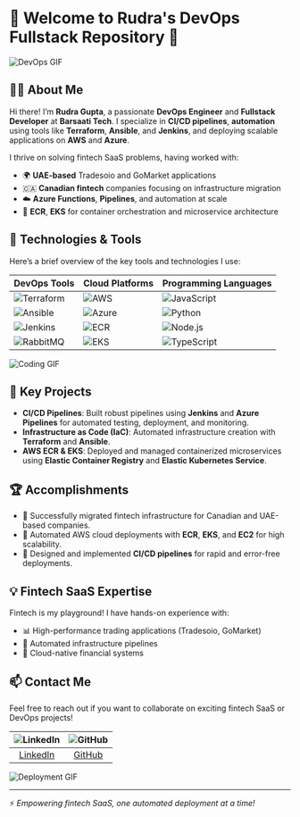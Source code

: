 # 🚀 Welcome to Rudra's DevOps Fullstack Repository 🌟

![DevOps GIF](https://media.giphy.com/media/26gsspfI9HT0hYFFu/giphy.gif)

## 👨‍💻 About Me
Hi there! I’m **Rudra Gupta**, a passionate **DevOps Engineer** and **Fullstack Developer** at **Barsaati Tech**. I specialize in **CI/CD pipelines**, **automation** using tools like **Terraform**, **Ansible**, and **Jenkins**, and deploying scalable applications on **AWS** and **Azure**.

I thrive on solving fintech SaaS problems, having worked with:
- 🌍 **UAE-based** Tradesoio and GoMarket applications
- 🇨🇦 **Canadian fintech** companies focusing on infrastructure migration
- ☁️ **Azure Functions**, **Pipelines**, and automation at scale
- 🐳 **ECR**, **EKS** for container orchestration and microservice architecture

## 🔧 Technologies & Tools
Here’s a brief overview of the key tools and technologies I use:

| DevOps Tools | Cloud Platforms | Programming Languages |
| ------------ | --------------- | --------------------- |
| ![Terraform](https://img.shields.io/badge/Terraform-623CE4?logo=terraform&logoColor=white&style=for-the-badge) | ![AWS](https://img.shields.io/badge/AWS-232F3E?logo=amazonaws&logoColor=white&style=for-the-badge) | ![JavaScript](https://img.shields.io/badge/JavaScript-323330?logo=javascript&logoColor=F7DF1E&style=for-the-badge) |
| ![Ansible](https://img.shields.io/badge/Ansible-EE0000?logo=ansible&logoColor=white&style=for-the-badge) | ![Azure](https://img.shields.io/badge/Azure-0078D4?logo=microsoft-azure&logoColor=white&style=for-the-badge) | ![Python](https://img.shields.io/badge/Python-3776AB?logo=python&logoColor=white&style=for-the-badge) |
| ![Jenkins](https://img.shields.io/badge/Jenkins-D24939?logo=jenkins&logoColor=white&style=for-the-badge) | ![ECR](https://img.shields.io/badge/ECR-FF9900?logo=amazonecs&logoColor=white&style=for-the-badge) | ![Node.js](https://img.shields.io/badge/Node.js-339933?logo=node.js&logoColor=white&style=for-the-badge) |
| ![RabbitMQ](https://img.shields.io/badge/RabbitMQ-FF6600?logo=rabbitmq&logoColor=white&style=for-the-badge) | ![EKS](https://img.shields.io/badge/EKS-FF9900?logo=amazoneks&logoColor=white&style=for-the-badge) | ![TypeScript](https://img.shields.io/badge/TypeScript-007ACC?logo=typescript&logoColor=white&style=for-the-badge) |

![Coding GIF](https://media.giphy.com/media/2IudUHdI075HL02Pkk/giphy.gif)

## 🚀 Key Projects
- **CI/CD Pipelines**: Built robust pipelines using **Jenkins** and **Azure Pipelines** for automated testing, deployment, and monitoring.
- **Infrastructure as Code (IaC)**: Automated infrastructure creation with **Terraform** and **Ansible**.
- **AWS ECR & EKS**: Deployed and managed containerized microservices using **Elastic Container Registry** and **Elastic Kubernetes Service**.

## 🏆 Accomplishments
- 🔹 Successfully migrated fintech infrastructure for Canadian and UAE-based companies.
- 🔹 Automated AWS cloud deployments with **ECR**, **EKS**, and **EC2** for high scalability.
- 🔹 Designed and implemented **CI/CD pipelines** for rapid and error-free deployments.

## 💡 Fintech SaaS Expertise
Fintech is my playground! I have hands-on experience with:
- 📊 High-performance trading applications (Tradesoio, GoMarket)
- 🔄 Automated infrastructure pipelines
- 💼 Cloud-native financial systems

## 📫 Contact Me
Feel free to reach out if you want to collaborate on exciting fintech SaaS or DevOps projects!

| ![LinkedIn](https://img.shields.io/badge/LinkedIn-%230077B5.svg?style=for-the-badge&logo=linkedin&logoColor=white) | ![GitHub](https://img.shields.io/badge/GitHub-%2312100E.svg?style=for-the-badge&logo=github&logoColor=white) |
|:-----------------------------------:|:------------------------------------:|
| [LinkedIn](https://www.linkedin.com/in/rudra-gupta) | [GitHub](https://github.com/rudra-gupta) |

![Deployment GIF](https://media.giphy.com/media/xUOxeZBsK7bo1iSGkE/giphy.gif)

---
⚡ *Empowering fintech SaaS, one automated deployment at a time!*
